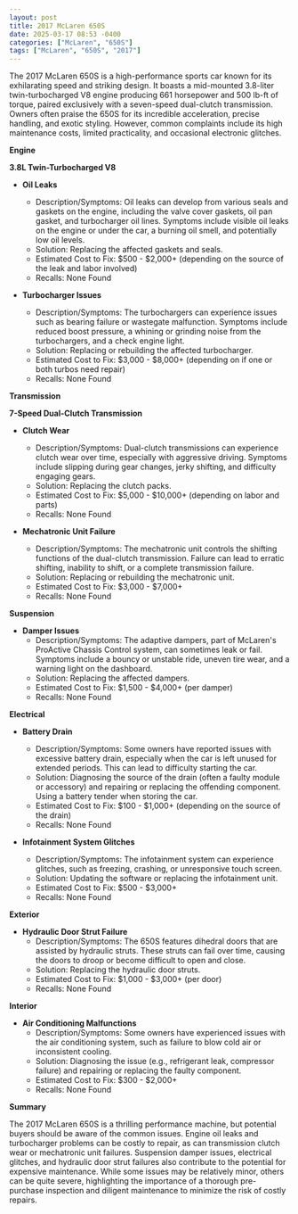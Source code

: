 ```yaml
---
layout: post
title: 2017 McLaren 650S
date: 2025-03-17 08:53 -0400
categories: ["McLaren", "650S"]
tags: ["McLaren", "650S", "2017"]
---
```

The 2017 McLaren 650S is a high-performance sports car known for its exhilarating speed and striking design. It boasts a mid-mounted 3.8-liter twin-turbocharged V8 engine producing 661 horsepower and 500 lb-ft of torque, paired exclusively with a seven-speed dual-clutch transmission. Owners often praise the 650S for its incredible acceleration, precise handling, and exotic styling. However, common complaints include its high maintenance costs, limited practicality, and occasional electronic glitches.

**Engine**

**3.8L Twin-Turbocharged V8**

*   **Oil Leaks**
    *   Description/Symptoms: Oil leaks can develop from various seals and gaskets on the engine, including the valve cover gaskets, oil pan gasket, and turbocharger oil lines. Symptoms include visible oil leaks on the engine or under the car, a burning oil smell, and potentially low oil levels.
    *   Solution: Replacing the affected gaskets and seals.
    *   Estimated Cost to Fix: $500 - $2,000+ (depending on the source of the leak and labor involved)
    *   Recalls: None Found

*   **Turbocharger Issues**
    *   Description/Symptoms: The turbochargers can experience issues such as bearing failure or wastegate malfunction. Symptoms include reduced boost pressure, a whining or grinding noise from the turbochargers, and a check engine light.
    *   Solution: Replacing or rebuilding the affected turbocharger.
    *   Estimated Cost to Fix: $3,000 - $8,000+ (depending on if one or both turbos need repair)
    *   Recalls: None Found

**Transmission**

**7-Speed Dual-Clutch Transmission**

*   **Clutch Wear**
    *   Description/Symptoms: Dual-clutch transmissions can experience clutch wear over time, especially with aggressive driving. Symptoms include slipping during gear changes, jerky shifting, and difficulty engaging gears.
    *   Solution: Replacing the clutch packs.
    *   Estimated Cost to Fix: $5,000 - $10,000+ (depending on labor and parts)
    *   Recalls: None Found

*   **Mechatronic Unit Failure**
    *   Description/Symptoms: The mechatronic unit controls the shifting functions of the dual-clutch transmission. Failure can lead to erratic shifting, inability to shift, or a complete transmission failure.
    *   Solution: Replacing or rebuilding the mechatronic unit.
    *   Estimated Cost to Fix: $3,000 - $7,000+
    *   Recalls: None Found

**Suspension**

*   **Damper Issues**
    *   Description/Symptoms: The adaptive dampers, part of McLaren's ProActive Chassis Control system, can sometimes leak or fail. Symptoms include a bouncy or unstable ride, uneven tire wear, and a warning light on the dashboard.
    *   Solution: Replacing the affected dampers.
    *   Estimated Cost to Fix: $1,500 - $4,000+ (per damper)
    *   Recalls: None Found

**Electrical**

*   **Battery Drain**
    *   Description/Symptoms: Some owners have reported issues with excessive battery drain, especially when the car is left unused for extended periods. This can lead to difficulty starting the car.
    *   Solution: Diagnosing the source of the drain (often a faulty module or accessory) and repairing or replacing the offending component. Using a battery tender when storing the car.
    *   Estimated Cost to Fix: $100 - $1,000+ (depending on the source of the drain)
    *   Recalls: None Found

*   **Infotainment System Glitches**
    *   Description/Symptoms: The infotainment system can experience glitches, such as freezing, crashing, or unresponsive touch screen.
    *   Solution: Updating the software or replacing the infotainment unit.
    *   Estimated Cost to Fix: $500 - $3,000+
    *   Recalls: None Found

**Exterior**

*   **Hydraulic Door Strut Failure**
    *   Description/Symptoms: The 650S features dihedral doors that are assisted by hydraulic struts. These struts can fail over time, causing the doors to droop or become difficult to open and close.
    *   Solution: Replacing the hydraulic door struts.
    *   Estimated Cost to Fix: $1,000 - $3,000+ (per door)
    *   Recalls: None Found

**Interior**

*   **Air Conditioning Malfunctions**
    *   Description/Symptoms: Some owners have experienced issues with the air conditioning system, such as failure to blow cold air or inconsistent cooling.
    *   Solution: Diagnosing the issue (e.g., refrigerant leak, compressor failure) and repairing or replacing the faulty component.
    *   Estimated Cost to Fix: $300 - $2,000+
    *   Recalls: None Found

**Summary**

The 2017 McLaren 650S is a thrilling performance machine, but potential buyers should be aware of the common issues. Engine oil leaks and turbocharger problems can be costly to repair, as can transmission clutch wear or mechatronic unit failures. Suspension damper issues, electrical glitches, and hydraulic door strut failures also contribute to the potential for expensive maintenance. While some issues may be relatively minor, others can be quite severe, highlighting the importance of a thorough pre-purchase inspection and diligent maintenance to minimize the risk of costly repairs.

